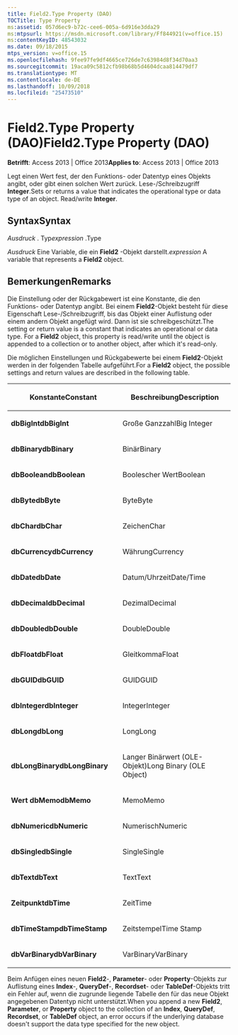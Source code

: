```yaml
---
title: Field2.Type Property (DAO)
TOCTitle: Type Property
ms:assetid: 057d6ec9-b72c-cee6-005a-6d916e3dda29
ms:mtpsurl: https://msdn.microsoft.com/library/Ff844921(v=office.15)
ms:contentKeyID: 48543032
ms.date: 09/18/2015
mtps_version: v=office.15
ms.openlocfilehash: 9fee97fe9df4665ce726de7c63984d8f34d70aa3
ms.sourcegitcommit: 19aca09c5812cfb98b68b5d4604dcaa814479df7
ms.translationtype: MT
ms.contentlocale: de-DE
ms.lasthandoff: 10/09/2018
ms.locfileid: "25473510"
---
```

# <a name="field2type-property-dao"></a><span data-ttu-id="18bdf-102">Field2.Type Property (DAO)</span><span class="sxs-lookup"><span data-stu-id="18bdf-102">Field2.Type Property (DAO)</span></span>


<span data-ttu-id="18bdf-103">**Betrifft**: Access 2013 | Office 2013</span><span class="sxs-lookup"><span data-stu-id="18bdf-103">**Applies to**: Access 2013 | Office 2013</span></span>

<span data-ttu-id="18bdf-p101">Legt einen Wert fest, der den Funktions- oder Datentyp eines Objekts angibt, oder gibt einen solchen Wert zurück. Lese-/Schreibzugriff **Integer**.</span><span class="sxs-lookup"><span data-stu-id="18bdf-p101">Sets or returns a value that indicates the operational type or data type of an object. Read/write **Integer**.</span></span>

## <a name="syntax"></a><span data-ttu-id="18bdf-106">Syntax</span><span class="sxs-lookup"><span data-stu-id="18bdf-106">Syntax</span></span>

<span data-ttu-id="18bdf-107">*Ausdruck* . Typ</span><span class="sxs-lookup"><span data-stu-id="18bdf-107">*expression* .Type</span></span>

<span data-ttu-id="18bdf-108">*Ausdruck* Eine Variable, die ein **Field2** -Objekt darstellt.</span><span class="sxs-lookup"><span data-stu-id="18bdf-108">*expression* A variable that represents a **Field2** object.</span></span>

## <a name="remarks"></a><span data-ttu-id="18bdf-109">Bemerkungen</span><span class="sxs-lookup"><span data-stu-id="18bdf-109">Remarks</span></span>

<span data-ttu-id="18bdf-p102">Die Einstellung oder der Rückgabewert ist eine Konstante, die den Funktions- oder Datentyp angibt. Bei einem **Field2**-Objekt besteht für diese Eigenschaft Lese-/Schreibzugriff, bis das Objekt einer Auflistung oder einem andern Objekt angefügt wird. Dann ist sie schreibgeschützt.</span><span class="sxs-lookup"><span data-stu-id="18bdf-p102">The setting or return value is a constant that indicates an operational or data type. For a **Field2** object, this property is read/write until the object is appended to a collection or to another object, after which it's read-only.</span></span>

<span data-ttu-id="18bdf-112">Die möglichen Einstellungen und Rückgabewerte bei einem **Field2**-Objekt werden in der folgenden Tabelle aufgeführt.</span><span class="sxs-lookup"><span data-stu-id="18bdf-112">For a **Field2** object, the possible settings and return values are described in the following table.</span></span>

<table>
<colgroup>
<col style="width: 50%" />
<col style="width: 50%" />
</colgroup>
<thead>
<tr class="header">
<th><p><span data-ttu-id="18bdf-113">Konstante</span><span class="sxs-lookup"><span data-stu-id="18bdf-113">Constant</span></span></p></th>
<th><p><span data-ttu-id="18bdf-114">Beschreibung</span><span class="sxs-lookup"><span data-stu-id="18bdf-114">Description</span></span></p></th>
</tr>
</thead>
<tbody>
<tr class="odd">
<td><p><span data-ttu-id="18bdf-115"><strong>dbBigInt</strong></span><span class="sxs-lookup"><span data-stu-id="18bdf-115"><strong>dbBigInt</strong></span></span></p></td>
<td><p><span data-ttu-id="18bdf-116">Große Ganzzahl</span><span class="sxs-lookup"><span data-stu-id="18bdf-116">Big Integer</span></span></p></td>
</tr>
<tr class="even">
<td><p><span data-ttu-id="18bdf-117"><strong>dbBinary</strong></span><span class="sxs-lookup"><span data-stu-id="18bdf-117"><strong>dbBinary</strong></span></span></p></td>
<td><p><span data-ttu-id="18bdf-118">Binär</span><span class="sxs-lookup"><span data-stu-id="18bdf-118">Binary</span></span></p></td>
</tr>
<tr class="odd">
<td><p><span data-ttu-id="18bdf-119"><strong>dbBoolean</strong></span><span class="sxs-lookup"><span data-stu-id="18bdf-119"><strong>dbBoolean</strong></span></span></p></td>
<td><p><span data-ttu-id="18bdf-120">Boolescher Wert</span><span class="sxs-lookup"><span data-stu-id="18bdf-120">Boolean</span></span></p></td>
</tr>
<tr class="even">
<td><p><span data-ttu-id="18bdf-121"><strong>dbByte</strong></span><span class="sxs-lookup"><span data-stu-id="18bdf-121"><strong>dbByte</strong></span></span></p></td>
<td><p><span data-ttu-id="18bdf-122">Byte</span><span class="sxs-lookup"><span data-stu-id="18bdf-122">Byte</span></span></p></td>
</tr>
<tr class="odd">
<td><p><span data-ttu-id="18bdf-123"><strong>dbChar</strong></span><span class="sxs-lookup"><span data-stu-id="18bdf-123"><strong>dbChar</strong></span></span></p></td>
<td><p><span data-ttu-id="18bdf-124">Zeichen</span><span class="sxs-lookup"><span data-stu-id="18bdf-124">Char</span></span></p></td>
</tr>
<tr class="even">
<td><p><span data-ttu-id="18bdf-125"><strong>dbCurrency</strong></span><span class="sxs-lookup"><span data-stu-id="18bdf-125"><strong>dbCurrency</strong></span></span></p></td>
<td><p><span data-ttu-id="18bdf-126">Währung</span><span class="sxs-lookup"><span data-stu-id="18bdf-126">Currency</span></span></p></td>
</tr>
<tr class="odd">
<td><p><span data-ttu-id="18bdf-127"><strong>dbDate</strong></span><span class="sxs-lookup"><span data-stu-id="18bdf-127"><strong>dbDate</strong></span></span></p></td>
<td><p><span data-ttu-id="18bdf-128">Datum/Uhrzeit</span><span class="sxs-lookup"><span data-stu-id="18bdf-128">Date/Time</span></span></p></td>
</tr>
<tr class="even">
<td><p><span data-ttu-id="18bdf-129"><strong>dbDecimal</strong></span><span class="sxs-lookup"><span data-stu-id="18bdf-129"><strong>dbDecimal</strong></span></span></p></td>
<td><p><span data-ttu-id="18bdf-130">Dezimal</span><span class="sxs-lookup"><span data-stu-id="18bdf-130">Decimal</span></span></p></td>
</tr>
<tr class="odd">
<td><p><span data-ttu-id="18bdf-131"><strong>dbDouble</strong></span><span class="sxs-lookup"><span data-stu-id="18bdf-131"><strong>dbDouble</strong></span></span></p></td>
<td><p><span data-ttu-id="18bdf-132">Double</span><span class="sxs-lookup"><span data-stu-id="18bdf-132">Double</span></span></p></td>
</tr>
<tr class="even">
<td><p><span data-ttu-id="18bdf-133"><strong>dbFloat</strong></span><span class="sxs-lookup"><span data-stu-id="18bdf-133"><strong>dbFloat</strong></span></span></p></td>
<td><p><span data-ttu-id="18bdf-134">Gleitkomma</span><span class="sxs-lookup"><span data-stu-id="18bdf-134">Float</span></span></p></td>
</tr>
<tr class="odd">
<td><p><span data-ttu-id="18bdf-135"><strong>dbGUID</strong></span><span class="sxs-lookup"><span data-stu-id="18bdf-135"><strong>dbGUID</strong></span></span></p></td>
<td><p><span data-ttu-id="18bdf-136">GUID</span><span class="sxs-lookup"><span data-stu-id="18bdf-136">GUID</span></span></p></td>
</tr>
<tr class="even">
<td><p><span data-ttu-id="18bdf-137"><strong>dbInteger</strong></span><span class="sxs-lookup"><span data-stu-id="18bdf-137"><strong>dbInteger</strong></span></span></p></td>
<td><p><span data-ttu-id="18bdf-138">Integer</span><span class="sxs-lookup"><span data-stu-id="18bdf-138">Integer</span></span></p></td>
</tr>
<tr class="odd">
<td><p><span data-ttu-id="18bdf-139"><strong>dbLong</strong></span><span class="sxs-lookup"><span data-stu-id="18bdf-139"><strong>dbLong</strong></span></span></p></td>
<td><p><span data-ttu-id="18bdf-140">Long</span><span class="sxs-lookup"><span data-stu-id="18bdf-140">Long</span></span></p></td>
</tr>
<tr class="even">
<td><p><span data-ttu-id="18bdf-141"><strong>dbLongBinary</strong></span><span class="sxs-lookup"><span data-stu-id="18bdf-141"><strong>dbLongBinary</strong></span></span></p></td>
<td><p><span data-ttu-id="18bdf-142">Langer Binärwert (OLE-Objekt)</span><span class="sxs-lookup"><span data-stu-id="18bdf-142">Long Binary (OLE Object)</span></span></p></td>
</tr>
<tr class="odd">
<td><p><span data-ttu-id="18bdf-143"><strong>Wert dbMemo</strong></span><span class="sxs-lookup"><span data-stu-id="18bdf-143"><strong>dbMemo</strong></span></span></p></td>
<td><p><span data-ttu-id="18bdf-144">Memo</span><span class="sxs-lookup"><span data-stu-id="18bdf-144">Memo</span></span></p></td>
</tr>
<tr class="even">
<td><p><span data-ttu-id="18bdf-145"><strong>dbNumeric</strong></span><span class="sxs-lookup"><span data-stu-id="18bdf-145"><strong>dbNumeric</strong></span></span></p></td>
<td><p><span data-ttu-id="18bdf-146">Numerisch</span><span class="sxs-lookup"><span data-stu-id="18bdf-146">Numeric</span></span></p></td>
</tr>
<tr class="odd">
<td><p><span data-ttu-id="18bdf-147"><strong>dbSingle</strong></span><span class="sxs-lookup"><span data-stu-id="18bdf-147"><strong>dbSingle</strong></span></span></p></td>
<td><p><span data-ttu-id="18bdf-148">Single</span><span class="sxs-lookup"><span data-stu-id="18bdf-148">Single</span></span></p></td>
</tr>
<tr class="even">
<td><p><span data-ttu-id="18bdf-149"><strong>dbText</strong></span><span class="sxs-lookup"><span data-stu-id="18bdf-149"><strong>dbText</strong></span></span></p></td>
<td><p><span data-ttu-id="18bdf-150">Text</span><span class="sxs-lookup"><span data-stu-id="18bdf-150">Text</span></span></p></td>
</tr>
<tr class="odd">
<td><p><span data-ttu-id="18bdf-151"><strong>Zeitpunkt</strong></span><span class="sxs-lookup"><span data-stu-id="18bdf-151"><strong>dbTime</strong></span></span></p></td>
<td><p><span data-ttu-id="18bdf-152">Zeit</span><span class="sxs-lookup"><span data-stu-id="18bdf-152">Time</span></span></p></td>
</tr>
<tr class="even">
<td><p><span data-ttu-id="18bdf-153"><strong>dbTimeStamp</strong></span><span class="sxs-lookup"><span data-stu-id="18bdf-153"><strong>dbTimeStamp</strong></span></span></p></td>
<td><p><span data-ttu-id="18bdf-154">Zeitstempel</span><span class="sxs-lookup"><span data-stu-id="18bdf-154">Time Stamp</span></span></p></td>
</tr>
<tr class="odd">
<td><p><span data-ttu-id="18bdf-155"><strong>dbVarBinary</strong></span><span class="sxs-lookup"><span data-stu-id="18bdf-155"><strong>dbVarBinary</strong></span></span></p></td>
<td><p><span data-ttu-id="18bdf-156">VarBinary</span><span class="sxs-lookup"><span data-stu-id="18bdf-156">VarBinary</span></span></p></td>
</tr>
</tbody>
</table>


<span data-ttu-id="18bdf-157">Beim Anfügen eines neuen **Field2**-, **Parameter**- oder **Property**-Objekts zur Auflistung eines **Index**-, **QueryDef**-, **Recordset**- oder **TableDef**-Objekts tritt ein Fehler auf, wenn die zugrunde liegende Tabelle den für das neue Objekt angegebenen Datentyp nicht unterstützt.</span><span class="sxs-lookup"><span data-stu-id="18bdf-157">When you append a new **Field2**, **Parameter**, or **Property** object to the collection of an **Index**, **QueryDef**, **Recordset**, or **TableDef** object, an error occurs if the underlying database doesn't support the data type specified for the new object.</span></span>

